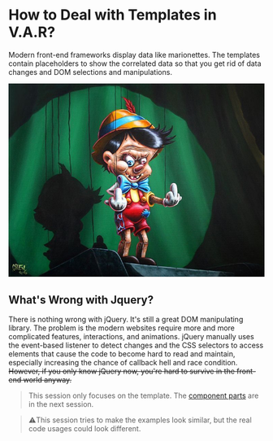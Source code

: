 # How to Deal with Templates in V.A.R?

Modern front-end frameworks display data like marionettes. The templates contain placeholders to show the correlated data so that you get rid of data changes and DOM selections and manipulations.

![marionette](../images/../../images/2-template-syntax/marionette.jpg "marionette")

## What's Wrong with Jquery?
There is nothing wrong with jQuery. It's still a great DOM manipulating library. The problem is the modern websites require more and more complicated features, interactions, and animations. jQuery manually uses the event-based listener to detect changes and the CSS selectors to access elements that cause the code to become hard to read and maintain, especially increasing the chance of callback hell and race condition. <del>However, if you only know jQuery now, you're hard to survive in the front-end world anyway.</del>

> This session only focuses on the template. The [component parts](../003-component/README.md) are in the next session.

> ⚠️This session tries to make the examples look similar, but the real code usages could look different.
